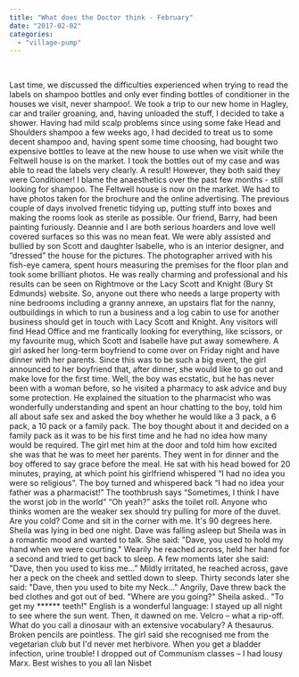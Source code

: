 ```yaml
---
title: "What does the Doctor think - February"
date: "2017-02-02"
categories: 
  - "village-pump"
---
```


 

Last time, we discussed the difficulties experienced when trying to read the labels on shampoo bottles and only ever finding bottles of conditioner in the houses we visit, never shampoo!. We took a trip to our new home in Hagley, car and trailer groaning, and, having unloaded the stuff, I decided to take a shower. Having had mild scalp problems since using some fake Head and Shoulders shampoo a few weeks ago, I had decided to treat us to some decent shampoo and, having spent some time choosing, had bought two expensive bottles to leave at the new house to use when we visit while the Feltwell house is on the market. I took the bottles out of my case and was able to read the labels very clearly. A result! However, they both said they were Conditioner! I blame the anaesthetics over the past few months - still looking for shampoo. The Feltwell house is now on the market. We had to have photos taken for the brochure and the online advertising. The previous couple of days involved frenetic tidying up, putting stuff into boxes and making the rooms look as sterile as possible. Our friend, Barry, had been painting furiously. Deannie and I are both serious hoarders and love well covered surfaces so this was no mean feat. We were ably assisted and bullied by son Scott and daughter Isabelle, who is an interior designer, and “dressed” the house for the pictures. The photographer arrived with his fish-eye camera, spent hours measuring the premises for the floor plan and took some brilliant photos. He was really charming and professional and his results can be seen on Rightmove or the Lacy Scott and Knight (Bury St Edmunds) website. So, anyone out there who needs a large property with nine bedrooms including a granny annexe, an upstairs flat for the nanny, outbuildings in which to run a business and a log cabin to use for another business should get in touch with Lacy Scott and Knight. Any visitors will find Head Office and me frantically looking for everything, like scissors, or my favourite mug, which Scott and Isabelle have put away somewhere. A girl asked her long-term boyfriend to come over on Friday night and have dinner with her parents. Since this was to be such a big event, the girl announced to her boyfriend that, after dinner, she would like to go out and make love for the first time. Well, the boy was ecstatic, but he has never been with a woman before, so he visited a pharmacy to ask advice and buy some protection. He explained the situation to the pharmacist who was wonderfully understanding and spent an hour chatting to the boy, told him all about safe sex and asked the boy whether he would like a 3 pack, a 6 pack, a 10 pack or a family pack. The boy thought about it and decided on a family pack as it was to be his first time and he had no idea how many would be required. The girl met him at the door and told him how excited she was that he was to meet her parents. They went in for dinner and the boy offered to say grace before the meal. He sat with his head bowed for 20 minutes, praying, at which point his girlfriend whispered “I had no idea you were so religious”. The boy turned and whispered back “I had no idea your father was a pharmacist!” The toothbrush says “Sometimes, I think I have the worst job in the world” “Oh yeah?” asks the toilet roll. Anyone who thinks women are the weaker sex should try pulling for more of the duvet. Are you cold? Come and sit in the corner with me. It's 90 degrees here. Sheila was lying in bed one night. Dave was falling asleep but Sheila was in a romantic mood and wanted to talk. She said: "Dave, you used to hold my hand when we were courting." Wearily he reached across, held her hand for a second and tried to get back to sleep. A few moments later she said: "Dave, then you used to kiss me...” Mildly irritated, he reached across, gave her a peck on the cheek and settled down to sleep. Thirty seconds later she said: "Dave, then you used to bite my Neck..." Angrily, Dave threw back the bed clothes and got out of bed. "Where are you going?" Sheila asked.. "To get my \*\*\*\*\*\* teeth!" English is a wonderful language: I stayed up all night to see where the sun went. Then, it dawned on me. Velcro – what a rip-off. What do you call a dinosaur with an extensive vocabulary? A thesaurus. Broken pencils are pointless. The girl said she recognised me from the vegetarian club but I'd never met herbivore. When you get a bladder infection, urine trouble! I dropped out of Communism classes – I had lousy Marx. Best wishes to you all Ian Nisbet
